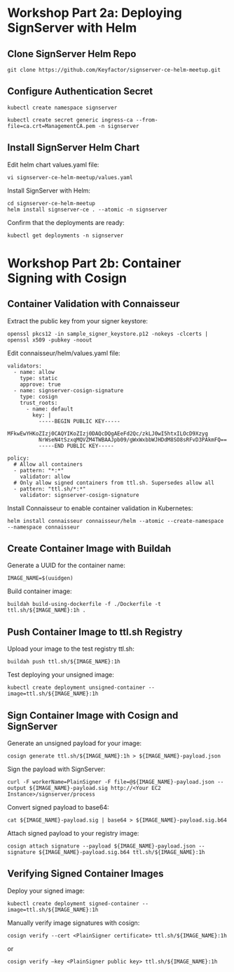 # Workshop Part 2a: ​Deploying SignServer ​with Helm​

## Clone SignServer Helm Repo​

```shell
git clone https://github.com/Keyfactor/signserver-ce-helm-meetup.git
```

## Configure Authentication Secret​

```shell
kubectl create namespace signserver​
```

```shell
kubectl create secret generic ingress-ca --from-file=ca.crt=ManagementCA.pem -n signserver
```

## Install SignServer​ Helm Chart​

Edit helm chart values.yaml file:​
```shell
vi signserver-ce-helm-meetup/values.yaml
```

Install SignServer with Helm:​
```shell
cd signserver-ce-helm-meetup​
helm install signserver-ce . --atomic -n signserver​
```

Confirm that the deployments are ready:
```shell
kubectl get deployments -n signserver
```

# Workshop Part 2b: Container Signing with Cosign​

## Container Validation with Connaisseur​

Extract the public key from your signer keystore:​
```shell
openssl pkcs12 -in sample_signer_keystore.p12 -nokeys -clcerts | openssl x509 -pubkey -noout
```

Edit connaisseur/helm/values.yaml file:
```shell
validators:
  - name: allow
    type: static
    approve: true
  - name: signserver-cosign-signature
    type: cosign
    trust_roots:
      - name: default
        key: |
          -----BEGIN PUBLIC KEY-----
          MFkwEwYHKoZIzj0CAQYIKoZIzj0DAQcDQgAEeFd2Qc/zkLJ0wI5htxILOcD9Xzyg
          NrWseN4tSzxqMQVZM4TWBAAJpb09/gWxWxbbWJHDdM8SO8sRFvD3PAkmFQ==
          -----END PUBLIC KEY-----

policy:
  # Allow all containers
  - pattern: "*:*"
    validator: allow
  # Only allow signed containers from ttl.sh. Supersedes allow all
  - pattern: "ttl.sh/*:*"
    validator: signserver-cosign-signature
```

Install Connaisseur to enable container validation in Kubernetes:​
```shell
helm install connaisseur connaisseur/helm --atomic --create-namespace --namespace connaisseur​
```

## Create Container Image with Buildah​

Generate a UUID for the container name:
```shell
IMAGE_NAME=$(uuidgen)
```

Build container image:
```shell
buildah build-using-dockerfile -f ./Dockerfile -t ttl.sh/${IMAGE_NAME}:1h .
```

## Push Container Image to ttl.sh Registry

Upload your image to the test registry ttl.sh:
```shell
buildah push ttl.sh/${IMAGE_NAME}:1h
```

Test deploying your unsigned image:
```shell
kubectl create deployment unsigned-container --image=ttl.sh/${IMAGE_NAME}:1h
```

## Sign Container Image with Cosign and SignServer

Generate an unsigned payload for your image:
```shell
cosign generate ttl.sh/${IMAGE_NAME}:1h > ${IMAGE_NAME}-payload.json
```

Sign the payload with SignServer:
```shell
curl -F workerName=PlainSigner -F file=@${IMAGE_NAME}-payload.json --output ${IMAGE_NAME}-payload.sig http://<Your EC2 Instance>/signserver/process
```

Convert signed payload to base64:
```shell
cat ${IMAGE_NAME}-payload.sig | base64 > ${IMAGE_NAME}-payload.sig.b64
```

Attach signed payload to your registry image:
```shell
cosign attach signature --payload ${IMAGE_NAME}-payload.json --signature ${IMAGE_NAME}-payload.sig.b64 ttl.sh/${IMAGE_NAME}:1h
```

## Verifying Signed Container Images

Deploy your signed image:
```shell
kubectl create deployment signed-container --image=ttl.sh/${IMAGE_NAME}:1h
```

Manually verify image signatures with cosign:
```shell
cosign verify --cert <PlainSigner certificate> ttl.sh/${IMAGE_NAME}:1h​
```
or​
```shell
cosign verify –key <PlainSigner public key> ttl.sh/${IMAGE_NAME}:1h​
```
